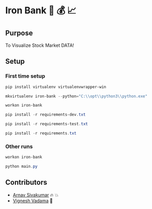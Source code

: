 # Iron Bank 🏦 💰 📈

## Purpose

To Visualize Stock Market DATA!

## Setup

### First time setup
```powershell
pip install virtualenv virtualenvwrapper-win

mkvirtualenv iron-bank --python="C:\\opt\\python3\\python.exe"

workon iron-bank

pip install -r requirements-dev.txt

pip install -r requirements-test.txt

pip install -r requirements.txt

```

### Other runs
```powershell
workon iron-bank

python main.py
```

## Contributors

- [Arnav Sivakumar](https://github.com/ArnavNinja) 🔥 💥
- [Vignesh Vadama](https://github.com/VigneshVadama) 🎉
